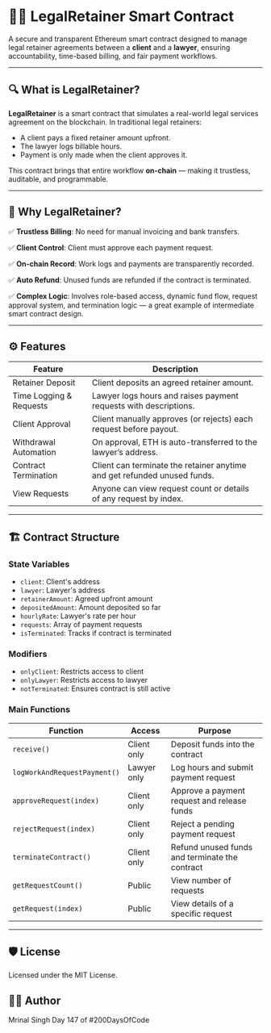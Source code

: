 # 🧑‍⚖️ LegalRetainer Smart Contract

A secure and transparent Ethereum smart contract designed to manage legal retainer agreements between a **client** and a **lawyer**, ensuring accountability, time-based billing, and fair payment workflows.

---

## 🔍 What is LegalRetainer?

**LegalRetainer** is a smart contract that simulates a real-world legal services agreement on the blockchain. In traditional legal retainers:
- A client pays a fixed retainer amount upfront.
- The lawyer logs billable hours.
- Payment is only made when the client approves it.

This contract brings that entire workflow **on-chain** — making it trustless, auditable, and programmable.

---

## 🧠 Why LegalRetainer?

✅ **Trustless Billing**: No need for manual invoicing and bank transfers.

✅ **Client Control**: Client must approve each payment request.

✅ **On-chain Record**: Work logs and payments are transparently recorded.

✅ **Auto Refund**: Unused funds are refunded if the contract is terminated.

✅ **Complex Logic**: Involves role-based access, dynamic fund flow, request approval system, and termination logic — a great example of intermediate smart contract design.

---

## ⚙️ Features

| Feature                     | Description                                                                 |
|----------------------------|-----------------------------------------------------------------------------|
| Retainer Deposit           | Client deposits an agreed retainer amount.                                  |
| Time Logging & Requests    | Lawyer logs hours and raises payment requests with descriptions.            |
| Client Approval            | Client manually approves (or rejects) each request before payout.           |
| Withdrawal Automation      | On approval, ETH is auto-transferred to the lawyer’s address.               |
| Contract Termination       | Client can terminate the retainer anytime and get refunded unused funds.    |
| View Requests              | Anyone can view request count or details of any request by index.           |

---

## 🏗️ Contract Structure

### State Variables
- `client`: Client's address
- `lawyer`: Lawyer's address
- `retainerAmount`: Agreed upfront amount
- `depositedAmount`: Amount deposited so far
- `hourlyRate`: Lawyer's rate per hour
- `requests`: Array of payment requests
- `isTerminated`: Tracks if contract is terminated

### Modifiers
- `onlyClient`: Restricts access to client
- `onlyLawyer`: Restricts access to lawyer
- `notTerminated`: Ensures contract is still active

### Main Functions

| Function                         | Access         | Purpose                                         |
|----------------------------------|----------------|-------------------------------------------------|
| `receive()`                      | Client only    | Deposit funds into the contract                 |
| `logWorkAndRequestPayment()`     | Lawyer only    | Log hours and submit payment request            |
| `approveRequest(index)`          | Client only    | Approve a payment request and release funds     |
| `rejectRequest(index)`           | Client only    | Reject a pending payment request                |
| `terminateContract()`            | Client only    | Refund unused funds and terminate the contract  |
| `getRequestCount()`              | Public         | View number of requests                         |
| `getRequest(index)`              | Public         | View details of a specific request              |

---

## 🛡️ License
Licensed under the MIT License.

## 🙋‍♂️ Author
Mrinal Singh
Day 147 of #200DaysOfCode
